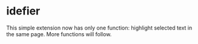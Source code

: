 idefier
=======

This simple extension now has only one function:
highlight selected text in the same page.
More functions will follow.
